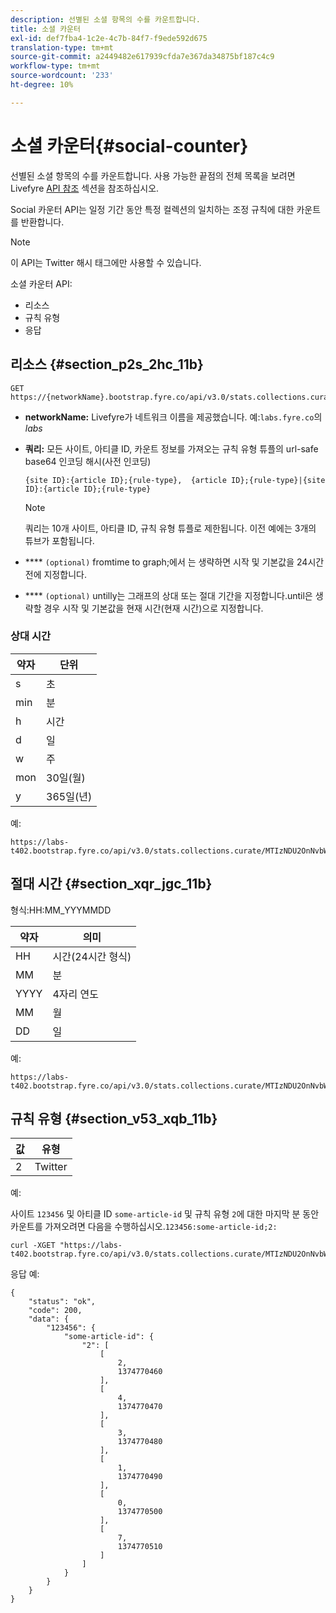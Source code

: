 ```yaml
---
description: 선별된 소셜 항목의 수를 카운트합니다.
title: 소셜 카운터
exl-id: def7fba4-1c2e-4c7b-84f7-f9ede592d675
translation-type: tm+mt
source-git-commit: a2449482e617939cfda7e367da34875bf187c4c9
workflow-type: tm+mt
source-wordcount: '233'
ht-degree: 10%

---
```


# 소셜 카운터{#social-counter}

선별된 소셜 항목의 수를 카운트합니다. 사용 가능한 끝점의 전체 목록을 보려면 Livefyre [API 참조](https://api.livefyre.com/docs) 섹션을 참조하십시오.

Social 카운터 API는 일정 기간 동안 특정 컬렉션의 일치하는 조정 규칙에 대한 카운트를 반환합니다.

>[!NOTE]
>
>이 API는 Twitter 해시 태그에만 사용할 수 있습니다.

소셜 카운터 API:

* 리소스
* 규칙 유형
* 응답

## 리소스 {#section_p2s_2hc_11b}

```
GET https://{networkName}.bootstrap.fyre.co/api/v3.0/stats.collections.curate/{query}.json
```

* **networkName:** Livefyre가 네트워크 이름을 제공했습니다. 예:`labs.fyre.co`의 *labs*
* **쿼리:** 모든 사이트, 아티클 ID, 카운트 정보를 가져오는 규칙 유형 튜플의 url-safe base64 인코딩 해시(사전 인코딩)

   ```
   {site ID}:{article ID};{rule-type},  {article ID};{rule-type}|{site ID}:{article ID};{rule-type}
   ```

   >[!NOTE]
   >쿼리는 10개 사이트, 아티클 ID, 규칙 유형 튜플로 제한됩니다. 이전 예에는 3개의 튜브가 포함됩니다.

* **** `(optional)` fromtime to graph;에서 는 생략하면 시작 및 기본값을 24시간 전에 지정합니다.
* **** `(optional)` untilly는 그래프의 상대 또는 절대 기간을 지정합니다.until은 생략할 경우 시작 및 기본값을 현재 시간(현재 시간)으로 지정합니다.

### 상대 시간

| 약자 | 단위 |
|---|---|
| s | 초 |
| min | 분 |
| h | 시간 |
| d | 일 |
| w | 주 |
| mon | 30일(월) |
| y | 365일(년) |

예:

```
https://labs-t402.bootstrap.fyre.co/api/v3.0/stats.collections.curate/MTIzNDU2OnNvbWUtYXJ0aWNsZS1pZDsy.json&from=-7d&until=-6d
```

## 절대 시간 {#section_xqr_jgc_11b}

형식:HH:MM_YYYMMDD

| 약자 | 의미 |
|---|---|
| HH | 시간(24시간 형식) |
| MM | 분 |
| YYYY | 4자리 연도 |
| MM | 월 |
| DD | 일 |

예:

```
https://labs-t402.bootstrap.fyre.co/api/v3.0/stats.collections.curate/MTIzNDU2OnNvbWUtYXJ0aWNsZS1pZDsy.json&from=04:00_20130709 
```

## 규칙 유형 {#section_v53_xqb_11b}

| 값 | 유형 |
|---|---|
| 2 | Twitter |

예:

사이트 `123456` 및 아티클 ID `some-article-id` 및 규칙 유형 `2`에 대한 마지막 분 동안 카운트를 가져오려면 다음을 수행하십시오.`123456:some-article-id;2:`

```
curl -XGET "https://labs-t402.bootstrap.fyre.co/api/v3.0/stats.collections.curate/MTIzNDU2OnNvbWUtYXJ0aWNsZS1pZDsy.json&from=-1min" 
```

응답 예:

```
{ 
    "status": "ok", 
    "code": 200, 
    "data": { 
        "123456": { 
            "some-article-id": { 
                "2": [ 
                    [ 
                        2, 
                        1374770460 
                    ], 
                    [ 
                        4, 
                        1374770470 
                    ], 
                    [ 
                        3, 
                        1374770480 
                    ], 
                    [ 
                        1, 
                        1374770490 
                    ], 
                    [ 
                        0, 
                        1374770500 
                    ], 
                    [ 
                        7, 
                        1374770510 
                    ] 
                ] 
            } 
        } 
    } 
}
```

